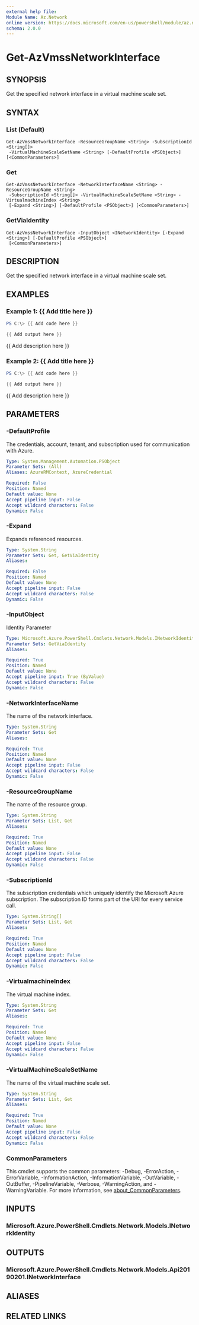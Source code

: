 ```yaml
---
external help file:
Module Name: Az.Network
online version: https://docs.microsoft.com/en-us/powershell/module/az.network/get-azvmssnetworkinterface
schema: 2.0.0
---
```


# Get-AzVmssNetworkInterface

## SYNOPSIS
Get the specified network interface in a virtual machine scale set.

## SYNTAX

### List (Default)
```
Get-AzVmssNetworkInterface -ResourceGroupName <String> -SubscriptionId <String[]>
 -VirtualMachineScaleSetName <String> [-DefaultProfile <PSObject>] [<CommonParameters>]
```

### Get
```
Get-AzVmssNetworkInterface -NetworkInterfaceName <String> -ResourceGroupName <String>
 -SubscriptionId <String[]> -VirtualMachineScaleSetName <String> -VirtualmachineIndex <String>
 [-Expand <String>] [-DefaultProfile <PSObject>] [<CommonParameters>]
```

### GetViaIdentity
```
Get-AzVmssNetworkInterface -InputObject <INetworkIdentity> [-Expand <String>] [-DefaultProfile <PSObject>]
 [<CommonParameters>]
```

## DESCRIPTION
Get the specified network interface in a virtual machine scale set.

## EXAMPLES

### Example 1: {{ Add title here }}
```powershell
PS C:\> {{ Add code here }}

{{ Add output here }}
```

{{ Add description here }}

### Example 2: {{ Add title here }}
```powershell
PS C:\> {{ Add code here }}

{{ Add output here }}
```

{{ Add description here }}

## PARAMETERS

### -DefaultProfile
The credentials, account, tenant, and subscription used for communication with Azure.

```yaml
Type: System.Management.Automation.PSObject
Parameter Sets: (All)
Aliases: AzureRMContext, AzureCredential

Required: False
Position: Named
Default value: None
Accept pipeline input: False
Accept wildcard characters: False
Dynamic: False
```

### -Expand
Expands referenced resources.

```yaml
Type: System.String
Parameter Sets: Get, GetViaIdentity
Aliases:

Required: False
Position: Named
Default value: None
Accept pipeline input: False
Accept wildcard characters: False
Dynamic: False
```

### -InputObject
Identity Parameter

```yaml
Type: Microsoft.Azure.PowerShell.Cmdlets.Network.Models.INetworkIdentity
Parameter Sets: GetViaIdentity
Aliases:

Required: True
Position: Named
Default value: None
Accept pipeline input: True (ByValue)
Accept wildcard characters: False
Dynamic: False
```

### -NetworkInterfaceName
The name of the network interface.

```yaml
Type: System.String
Parameter Sets: Get
Aliases:

Required: True
Position: Named
Default value: None
Accept pipeline input: False
Accept wildcard characters: False
Dynamic: False
```

### -ResourceGroupName
The name of the resource group.

```yaml
Type: System.String
Parameter Sets: List, Get
Aliases:

Required: True
Position: Named
Default value: None
Accept pipeline input: False
Accept wildcard characters: False
Dynamic: False
```

### -SubscriptionId
The subscription credentials which uniquely identify the Microsoft Azure subscription.
The subscription ID forms part of the URI for every service call.

```yaml
Type: System.String[]
Parameter Sets: List, Get
Aliases:

Required: True
Position: Named
Default value: None
Accept pipeline input: False
Accept wildcard characters: False
Dynamic: False
```

### -VirtualmachineIndex
The virtual machine index.

```yaml
Type: System.String
Parameter Sets: Get
Aliases:

Required: True
Position: Named
Default value: None
Accept pipeline input: False
Accept wildcard characters: False
Dynamic: False
```

### -VirtualMachineScaleSetName
The name of the virtual machine scale set.

```yaml
Type: System.String
Parameter Sets: List, Get
Aliases:

Required: True
Position: Named
Default value: None
Accept pipeline input: False
Accept wildcard characters: False
Dynamic: False
```

### CommonParameters
This cmdlet supports the common parameters: -Debug, -ErrorAction, -ErrorVariable, -InformationAction, -InformationVariable, -OutVariable, -OutBuffer, -PipelineVariable, -Verbose, -WarningAction, and -WarningVariable. For more information, see [about_CommonParameters](http://go.microsoft.com/fwlink/?LinkID=113216).

## INPUTS

### Microsoft.Azure.PowerShell.Cmdlets.Network.Models.INetworkIdentity

## OUTPUTS

### Microsoft.Azure.PowerShell.Cmdlets.Network.Models.Api20190201.INetworkInterface

## ALIASES

## RELATED LINKS

